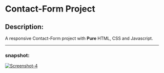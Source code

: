 
# Contact-Form Project

## Description:
A responsive Contact-Form project with **Pure** HTML, CSS and Javascript.

---
### snapshot:
<a href="https://ibb.co/vwmXps4"><img src="https://i.ibb.co/5MvKmYh/Screenshot-4.png" alt="Screenshot-4" border="0"></a>
